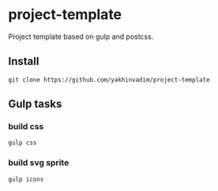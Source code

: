 # project-template
Project template based on gulp and postcss.
## Install
```
git clone https://github.com/yakhinvadim/project-template
```
## Gulp tasks
### build css
```
gulp css
```
### build svg sprite
```
gulp icons
```
